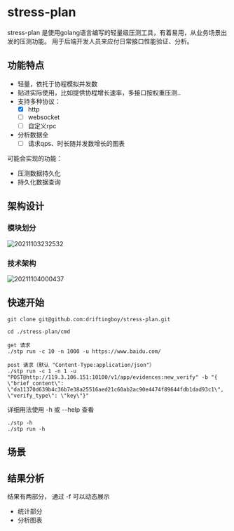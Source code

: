 # stress-plan
stress-plan 是使用golang语言编写的轻量级压测工具，有着易用，从业务场景出发的压测功能。
用于后端开发人员来应付日常接口性能验证、分析。

## 功能特点
- 轻量，依托于协程模拟并发数
- 贴进实际使用，比如提供协程增长速率，多接口按权重压测..
- 支持多种协议：
  - [x] http
  - [ ] websocket
  - [ ] 自定义rpc
- 分析数据全
  - [ ] 请求qps、时长随并发数增长的图表

可能会实现的功能：
- 压测数据持久化
- 持久化数据查询

## 架构设计

### 模块划分
![20211103232532](https://i.loli.net/2021/11/03/A5ylKOQ8cwVJ9PY.png)

### 技术架构

![20211104000437](https://i.loli.net/2021/11/04/U4rwcJpZyjVSoKI.png)

## 快速开始

``` shell
git clone git@github.com:driftingboy/stress-plan.git

cd ./stress-plan/cmd

get 请求
./stp run -c 10 -n 1000 -u https://www.baidu.com/

post 请求（默认 "Content-Type:application/json"）
./stp run -c 1 -n 1 -u "POST@http://119.3.106.151:10100/v1/app/evidences:new_verify" -b "{ \"brief_content\": \"da11370d639b4c36b7e38a25516aed21c60ab2ac90e4474f89644fdb1dad93c1\", \"verify_type\": \"key\"}"

```

详细用法使用 -h 或 --help 查看
``` shell
./stp -h
./stp run -h
```

## 场景

## 结果分析

结果有两部分， 通过 -f 可以动态展示
- 统计部分
- 分析图表
